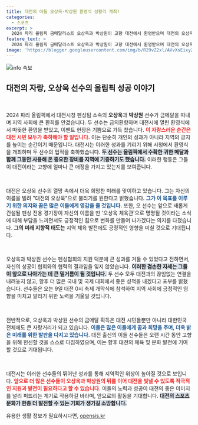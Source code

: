 ```yaml
---
title: 대전의 아들 오상욱·박상원 환영식 성황리 개최!
categories:
  - 스포츠
excerpt: >
  2024 파리 올림픽 금메달리스트 오상욱과 박상원이 고향 대전에서 환영받으며 대전의 오상욱이 되겠다고 다짐했다. 그들의 훈련 체험과 성취에 대한 포부는 대전 펜싱의 미래를 밝히고 있다.
feature_text: >
  2024 파리 올림픽 금메달리스트 오상욱과 박상원이 고향 대전에서 환영받으며 대전의 오상욱이 되겠다고 다짐했다. 그들의 훈련 체험과 성취에 대한 포부는 대전 펜싱의 미래를 밝히고 있다.
image: 'https://blogger.googleusercontent.com/img/b/R29vZ2xl/AVvXsEixyZcFfHzMRdzZMjFBmAUKJYCLCGyLL1o632UiGVXcaFdKo_bkvkuCioo0uUKlGfBVcT3P84aROyZIXSBEx3Aw5nCQ3pTgDom1WDC4m8eifvWiAmWEEVb4x6G_l8C0QH225ldMjyaFvpxGEBGNO37VmDTDMHGhJPq73UglMfDca1-0aw/s1600/blogspot.png'
---
```


<p><img src="https://blogger.googleusercontent.com/img/b/R29vZ2xl/AVvXsEixyZcFfHzMRdzZMjFBmAUKJYCLCGyLL1o632UiGVXcaFdKo_bkvkuCioo0uUKlGfBVcT3P84aROyZIXSBEx3Aw5nCQ3pTgDom1WDC4m8eifvWiAmWEEVb4x6G_l8C0QH225ldMjyaFvpxGEBGNO37VmDTDMHGhJPq73UglMfDca1-0aw/s1600/blogspot.png" alt="info 속보" /></p>

<h2 data-ke-size="size26">대전의 자랑, 오상욱 선수의 올림픽 성공 이야기</h2>

<p data-ke-size="size16">&nbsp;</p> 

<p>2024 파리 올림픽에서 대전시청 펜싱팀 소속의 <b>오상욱</b>과 <b>박상원</b> 선수가 금메달을 따내며 지역 사회에 큰 환희를 안겼습니다. 두 선수는 금의환향하며 대전시에 열린 환영식에서 따뜻한 환영을 받았고, 이벤트 현장은 기쁨으로 가득 찼습니다. <b><span style="color: #ee2323;">이 자랑스러운 순간은 대전 시민 모두가 축하해야 할 일입니다.</span></b> 이는 단순히 개인의 성과가 아니라 지역의 긍지를 높이는 순간이기 때문입니다. 대전시는 이러한 성과를 기리기 위해 시청에서 환영식을 개최하며 두 선수의 업적을 축하했습니다. <b><span style="background-color: #21538527;">두 선수는 올림픽에서 수확한 귀한 메달과 함께 그동안 사용해 온 중요한 장비를 지역에 기증하기도 했습니다.</span></b> 이러한 행동은 그들이 대전이라는 고향에 얼마나 큰 애정을 가지고 있는지를 보여줍니다. </p>

<p data-ke-size="size16">&nbsp;</p> 

<p>대전은 오상욱 선수의 열망 속에서 더욱 희망찬 미래를 맞이하고 있습니다. 그는 자신의 이름을 빌려 "대전의 오상욱"으로 불리기를 원한다고 밝혔습니다. <b><span style="color: #1a5490;">그가 이 목표를 이루기 위한 의지와 꿈은 많은 이들에게 영감을 줄 것입니다.</span></b> 또한, 오 선수는 앞으로 새롭게 건설될 펜싱 전용 경기장이 자신의 이름을 딴 '오상욱 체육관'으로 명명될 것이라는 소식에 대해 부담을 느끼면서도 긍정적인 힘으로 변화를 만들어 나가겠다는 의지를 다졌습니다. <b>그의 미래 지향적 태도는</b> 지역 체육 발전에도 긍정적인 영향을 미칠 것으로 기대됩니다.</p>

<p data-ke-size="size16">&nbsp;</p> 

<p>오상욱과 박상원 선수는 펜싱협회의 지원 덕분에 큰 성과를 거둘 수 있었다고 전하면서, 자신의 성공이 협회와의 협력의 결과임을 잊지 않았습니다. <b><span style="background-color: #21538527;">이러한 겸손한 자세는 그들이 앞으로 나아가는 데 큰 밑거름이 될 것입니다.</span></b> 두 선수 모두 대전과의 끊임없는 연결을 내려놓지 않고, 향후 더 많은 국내 및 국제 대회에서 좋은 성적을 내겠다고 포부를 밝혔습니다. 선수들은 오는 9일 대전 0시 축제 개막식에 참석하여 지역 사회에 긍정적인 영향을 미치고 알리기 위한 노력을 기울일 것입니다.</p>

<p data-ke-size="size16">&nbsp;</p> 

<p>전반적으로, 오상욱과 박상원 선수의 금메달 획득은 대전 시민들뿐만 아니라 대한민국 전체에도 큰 자랑거리가 되고 있습니다. <b><span style="color: #1a5490;">이들은 많은 이들에게 꿈과 희망을 주며, 더욱 밝은 미래를 위한 발판을 다지고 있습니다.</span></b> 대전 출신의 이들 선수들은 오랜 시간 동안 고향을 위해 헌신할 것을 스스로 다짐하였으며, 이는 향후 대전의 체육 및 문화 발전에 기여할 것으로 기대됩니다. </p>

<p data-ke-size="size16">&nbsp;</p> 

<p>대전시는 이러한 선수들의 뛰어난 성과를 통해 지역적인 위상이 높아질 것으로 보입니다. <b><span style="color: #ee2323;">앞으로 더 많은 선수들이 오상욱과 박상원의 뒤를 이어 대전을 빛낼 수 있도록 적극적인 지원과 발전이 필요하다고 할 수 있습니다.</span></b> 이들의 노력과 성공이 대전의 좋은 이미지를 널리 퍼뜨리는 계기로 작용하길 바라며, 앞으로의 활동을 기대합니다. <b><span style="background-color: #21538527;">대전의 스포츠 문화가 한층 더 발전할 수 있는 기회가 생기길 소망합니다.</span></b></p>
유용한 생활 정보가 필요하시다면, <a href="https://opensis.kr" rel="dofollow">opensis.kr</a>


